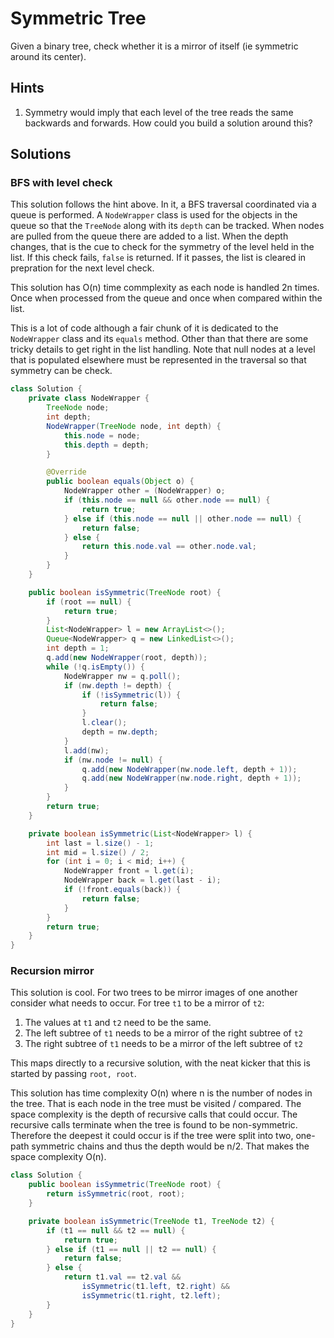 # Symmetric Tree

Given a binary tree, check whether it is a mirror of itself (ie symmetric around
its center).

## Hints

1. Symmetry would imply that each level of the tree reads the same backwards and
   forwards. How could you build a solution around this?

## Solutions

### BFS with level check

This solution follows the hint above. In it, a BFS traversal coordinated via a
queue is performed. A `NodeWrapper` class is used for the objects in the queue
so that the `TreeNode` along with its `depth` can be tracked. When nodes are
pulled from the queue there are added to a list. When the depth changes, that
is the cue to check for the symmetry of the level held in the list. If this
check fails, `false` is returned. If it passes, the list is cleared in
prepration for the next level check.

This solution has O(n) time commplexity as each node is handled 2n times. Once
when processed from the queue and once when compared within the list.

This is a lot of code although a fair chunk of it is dedicated to the
`NodeWrapper` class and its `equals` method. Other than that there are some
tricky details to get right in the list handling. Note that null nodes at a
level that is populated elsewhere must be represented in the traversal so
that symmetry can be check.

```java
class Solution {
    private class NodeWrapper {
        TreeNode node;
        int depth;
        NodeWrapper(TreeNode node, int depth) {
            this.node = node;
            this.depth = depth;
        }

        @Override
        public boolean equals(Object o) {
            NodeWrapper other = (NodeWrapper) o;
            if (this.node == null && other.node == null) {
                return true;
            } else if (this.node == null || other.node == null) {
                return false;
            } else {
                return this.node.val == other.node.val;
            }
        }
    }

    public boolean isSymmetric(TreeNode root) {
        if (root == null) {
            return true;
        }
        List<NodeWrapper> l = new ArrayList<>();
        Queue<NodeWrapper> q = new LinkedList<>();
        int depth = 1;
        q.add(new NodeWrapper(root, depth));
        while (!q.isEmpty()) {
            NodeWrapper nw = q.poll();
            if (nw.depth != depth) {
                if (!isSymmetric(l)) {
                    return false;
                }
                l.clear();
                depth = nw.depth;
            }
            l.add(nw);
            if (nw.node != null) {
                q.add(new NodeWrapper(nw.node.left, depth + 1));
                q.add(new NodeWrapper(nw.node.right, depth + 1));
            }
        }
        return true;
    }

    private boolean isSymmetric(List<NodeWrapper> l) {
        int last = l.size() - 1;
        int mid = l.size() / 2;
        for (int i = 0; i < mid; i++) {
            NodeWrapper front = l.get(i);
            NodeWrapper back = l.get(last - i);
            if (!front.equals(back)) {
                return false;
            }
        }
        return true;
    }
}
```

### Recursion mirror

This solution is cool. For two trees to be mirror images of one another consider
what needs to occur. For tree `t1` to be a mirror of `t2`:

1. The values at `t1` and `t2` need to be the same.
1. The left subtree of `t1` needs to be a mirror of the right subtree of `t2`
1. The right subtree of `t1` needs to be a mirror of the left subtree of `t2`

This maps directly to a recursive solution, with the neat kicker that this is
started by passing `root, root`.

This solution has time complexity O(n) where n is the number of nodes in the
tree. That is each node in the tree must be visited / compared. The space
complexity is the depth of recursive calls that could occur. The recursive
calls terminate when the tree is found to be non-symmetric. Therefore the
deepest it could occur is if the tree were split into two, one-path symmetric
chains and thus the depth would be n/2. That makes the space complexity
O(n).

```java
class Solution {
    public boolean isSymmetric(TreeNode root) {
        return isSymmetric(root, root);
    }

    private boolean isSymmetric(TreeNode t1, TreeNode t2) {
        if (t1 == null && t2 == null) {
            return true;
        } else if (t1 == null || t2 == null) {
            return false;
        } else {
            return t1.val == t2.val &&
                isSymmetric(t1.left, t2.right) &&
                isSymmetric(t1.right, t2.left);
        }
    }
}
```
